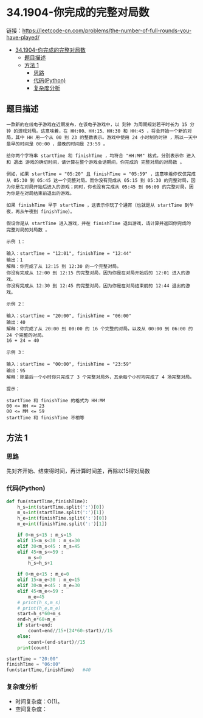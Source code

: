 # 34.1904-你完成的完整对局数
链接：https://leetcode-cn.com/problems/the-number-of-full-rounds-you-have-played/

- [34.1904-你完成的完整对局数](#341904-你完成的完整对局数)
    - [题目描述](#题目描述)
    - [方法 1](#方法-1)
        - [思路](#思路)
        - [代码(Python)](#代码Python)
        - [复杂度分析](#复杂度分析)

## 题目描述
```
一款新的在线电子游戏在近期发布，在该电子游戏中，以 刻钟 为周期规划若干时长为 15 分钟 的游戏对局。这意味着，在 HH:00、HH:15、HH:30 和 HH:45 ，将会开始一个新的对局，其中 HH 用一个从 00 到 23 的整数表示。游戏中使用 24 小时制的时钟 ，所以一天中最早的时间是 00:00 ，最晚的时间是 23:59 。

给你两个字符串 startTime 和 finishTime ，均符合 "HH:MM" 格式，分别表示你 进入 和 退出 游戏的确切时间，请计算在整个游戏会话期间，你完成的 完整对局的对局数 。

例如，如果 startTime = "05:20" 且 finishTime = "05:59" ，这意味着你仅仅完成从 05:30 到 05:45 这一个完整对局。而你没有完成从 05:15 到 05:30 的完整对局，因为你是在对局开始后进入的游戏；同时，你也没有完成从 05:45 到 06:00 的完整对局，因为你是在对局结束前退出的游戏。

如果 finishTime 早于 startTime ，这表示你玩了个通宵（也就是从 startTime 到午夜，再从午夜到 finishTime）。

假设你是从 startTime 进入游戏，并在 finishTime 退出游戏，请计算并返回你完成的 完整对局的对局数 。

示例 1：

输入：startTime = "12:01", finishTime = "12:44"
输出：1
解释：你完成了从 12:15 到 12:30 的一个完整对局。
你没有完成从 12:00 到 12:15 的完整对局，因为你是在对局开始后的 12:01 进入的游戏。
你没有完成从 12:30 到 12:45 的完整对局，因为你是在对局结束前的 12:44 退出的游戏。

示例 2：

输入：startTime = "20:00", finishTime = "06:00"
输出：40
解释：你完成了从 20:00 到 00:00 的 16 个完整的对局，以及从 00:00 到 06:00 的 24 个完整的对局。
16 + 24 = 40

示例 3：

输入：startTime = "00:00", finishTime = "23:59"
输出：95
解释：除最后一个小时你只完成了 3 个完整对局外，其余每个小时均完成了 4 场完整对局。

提示：

startTime 和 finishTime 的格式为 HH:MM
00 <= HH <= 23
00 <= MM <= 59
startTime 和 finishTime 不相等
```

## 方法 1

### 思路
先对齐开始、结束得时间，再计算时间差，再除以15得对局数

### 代码(Python)
```python
def fun(startTime,finishTime):
    h_s=int(startTime.split(':')[0])
    m_s=int(startTime.split(':')[1])
    h_e=int(finishTime.split(':')[0])
    m_e=int(finishTime.split(':')[1])

    if 0<m_s<15 : m_s=15
    elif 15<m_s<30 : m_s=30
    elif 30<m_s<45 : m_s=45
    elif 45<m_s<=59 :
        m_s=0
        h_s=h_s+1

    if 0<m_e<15 : m_e=0
    elif 15<m_e<30 : m_e=15
    elif 30<m_e<45 : m_e=30
    elif 45<m_e<=59 :
        m_e=45
    # print(h_s,m_s)
    # print(h_e,m_e)
    start=h_s*60+m_s
    end=h_e*60+m_e
    if start>end:
        count=end//15+(24*60-start)//15
    else:
        count=(end-start)//15
    print(count)

startTime = "20:00"
finishTime = "06:00"
fun(startTime,finishTime)   #40

```

### 复杂度分析
- 时间复杂度：O(1)。
- 空间复杂度：

